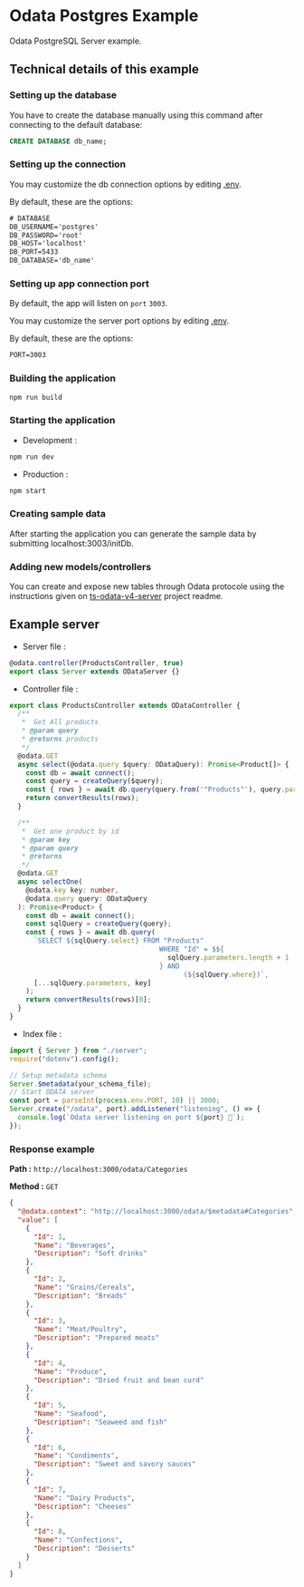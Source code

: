 # Odata Postgres Example

Odata PostgreSQL Server example.

## Technical details of this example

### Setting up the database

You have to create the database manually using this command after connecting to the default database:

```SQL
CREATE DATABASE db_name;
```

### Setting up the connection

You may customize the db connection options by editing [.env](http://gitlab.leyton.fr/salesforce/ODATA/-/blob/server/.env#L4-L8).

By default, these are the options:

```txt
# DATABASE
DB_USERNAME='postgres'
DB_PASSWORD='root'
DB_HOST='localhost'
DB_PORT=5433
DB_DATABASE='db_name'
```

### Setting up app connection port

By default, the app will listen on `port` `3003`.

You may customize the server port options by editing [.env](https://github.com/leyton-group/pg-odata-server/blob/develop/.env#L1-L2).

By default, these are the options:

```txt
PORT=3003
```

### Building the application

```sh
npm run build
```

### Starting the application

- Development :

```sh
npm run dev
```

- Production :

```sh
npm start
```

### Creating sample data

After starting the application you can generate the sample data by submitting localhost:3003/initDb.

### Adding new models/controllers

You can create and expose new tables through Odata protocole using the instructions given on [ts-odata-v4-server](https://github.com/leyton-group/ts-odata-v4-server) project readme.

## Example server

- Server file :

```typescript
@odata.controller(ProductsController, true)
export class Server extends ODataServer {}
```

- Controller file :

```typescript
export class ProductsController extends ODataController {
  /**
   *  Get All products
   * @param query
   * @returns products
   */
  @odata.GET
  async select(@odata.query $query: ODataQuery): Promise<Product[]> {
    const db = await connect();
    const query = createQuery($query);
    const { rows } = await db.query(query.from('"Products"'), query.parameters);
    return convertResults(rows);
  }

  /**
   *  Get one product by id
   * @param key
   * @param query
   * @returns
   */
  @odata.GET
  async selectOne(
    @odata.key key: number,
    @odata.query query: ODataQuery
  ): Promise<Product> {
    const db = await connect();
    const sqlQuery = createQuery(query);
    const { rows } = await db.query(
      `SELECT ${sqlQuery.select} FROM "Products"
                                     WHERE "Id" = $${
                                       sqlQuery.parameters.length + 1
                                     } AND
                                           (${sqlQuery.where})`,
      [...sqlQuery.parameters, key]
    );
    return convertResults(rows)[0];
  }
}
```

- Index file :

```typescript
import { Server } from "./server";
require("dotenv").config();

// Setup metadata schema
Server.$metadata(your_schema_file);
// Start ODATA server
const port = parseInt(process.env.PORT, 10) || 3000;
Server.create("/odata", port).addListener("listening", () => {
  console.log(`Odata server listening on port ${port} 🚀`);
});
```

### Response example

**Path :** `http://localhost:3000/odata/Categories`

**Method :** `GET`

```json
{
  "@odata.context": "http://localhost:3000/odata/$metadata#Categories",
  "value": [
    {
      "Id": 1,
      "Name": "Beverages",
      "Description": "Soft drinks"
    },
    {
      "Id": 2,
      "Name": "Grains/Cereals",
      "Description": "Breads"
    },
    {
      "Id": 3,
      "Name": "Meat/Poultry",
      "Description": "Prepared meats"
    },
    {
      "Id": 4,
      "Name": "Produce",
      "Description": "Dried fruit and bean curd"
    },
    {
      "Id": 5,
      "Name": "Seafood",
      "Description": "Seaweed and fish"
    },
    {
      "Id": 6,
      "Name": "Condiments",
      "Description": "Sweet and savory sauces"
    },
    {
      "Id": 7,
      "Name": "Dairy Products",
      "Description": "Cheeses"
    },
    {
      "Id": 8,
      "Name": "Confections",
      "Description": "Desserts"
    }
  ]
}
```
